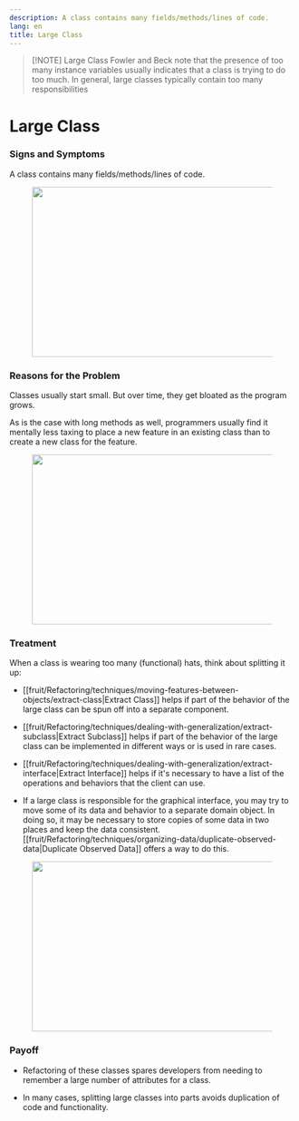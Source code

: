 ```yaml
---
description: A class contains many fields/methods/lines of code.
lang: en
title: Large Class
---
```



> [!NOTE] Large Class
> Fowler and Beck note that the presence of too many instance variables usually indicates that a class is trying to do too much. In general, large classes typically contain too many responsibilities

# Large Class

### Signs and Symptoms

A class contains many fields/methods/lines of code.

<figure class="image">
<img
src="https://refactoring.guru/images/refactoring/content/smells/large-class-01.png?id=acac82f25cc90aaa413c2daefebf0e4b"
srcset="https://refactoring.guru/images/refactoring/content/smells/large-class-01-2x.png?id=44aea94399b8bd6398a01b46b5bc7f29 2x"
width="500" height="300" />
</figure>

### Reasons for the Problem

Classes usually start small. But over time, they get bloated as the
program grows.

As is the case with long methods as well, programmers usually find it mentally less taxing to place a new feature in an existing class than to create a new class for the feature.

<figure class="image">
<img
src="https://refactoring.guru/images/refactoring/content/smells/large-class-02.png?id=973b37334ae57489945a88b9327f81e3"
srcset="https://refactoring.guru/images/refactoring/content/smells/large-class-02-2x.png?id=f51627abdfb96fad29cb114d00795fec 2x"
loading="lazy" width="500" height="300" />
</figure>

### Treatment

When a class is wearing too many (functional) hats, think about
splitting it up:

-   [[fruit/Refactoring/techniques/moving-features-between-objects/extract-class|Extract Class]] helps if part of the behavior of the large class can be spun off into a separate component.

-   [[fruit/Refactoring/techniques/dealing-with-generalization/extract-subclass|Extract Subclass]] helps if part of the behavior of the large class can be implemented in different ways or is used in rare cases.

-  [[fruit/Refactoring/techniques/dealing-with-generalization/extract-interface|Extract Interface]] helps if it's necessary to have a list of the operations and behaviors that the client can use.

-   If a large class is responsible for the graphical interface, you may
    try to move some of its data and behavior to a separate domain
    object. In doing so, it may be necessary to store copies of some
    data in two places and keep the data consistent. [[fruit/Refactoring/techniques/organizing-data/duplicate-observed-data|Duplicate Observed Data]] offers a way to do this.

<figure class="image">
<img
src="https://refactoring.guru/images/refactoring/content/smells/large-class-03.png?id=f0a0109f731dbc420ffe385cb658f0de"
srcset="https://refactoring.guru/images/refactoring/content/smells/large-class-03-2x.png?id=2e497ff65fc035f0d51f908361daee78 2x"
loading="lazy" width="500" height="300" />
</figure>

### Payoff

-   Refactoring of these classes spares developers from needing to
    remember a large number of attributes for a class.

-   In many cases, splitting large classes into parts avoids duplication
    of code and functionality.
